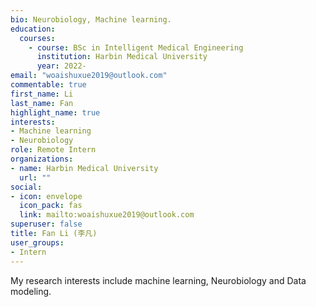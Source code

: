 ```yaml
---
bio: Neurobiology, Machine learning.
education:
  courses:
    - course: BSc in Intelligent Medical Engineering
      institution: Harbin Medical University
      year: 2022-
email: "woaishuxue2019@outlook.com"
commentable: true
first_name: Li
last_name: Fan
highlight_name: true
interests:
- Machine learning
- Neurobiology
role: Remote Intern
organizations:
- name: Harbin Medical University
  url: ""
social:
- icon: envelope
  icon_pack: fas
  link: mailto:woaishuxue2019@outlook.com
superuser: false
title: Fan Li (李凡)
user_groups:
- Intern
---
```


My research interests include  machine learning, Neurobiology and Data modeling.

